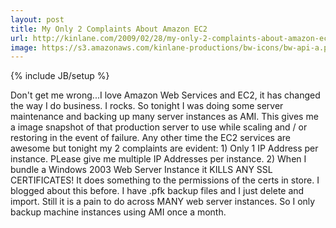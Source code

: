 ```yaml
---
layout: post
title: My Only 2 Complaints About Amazon EC2
url: http://kinlane.com/2009/02/28/my-only-2-complaints-about-amazon-ec2/
image: https://s3.amazonaws.com/kinlane-productions/bw-icons/bw-api-a.png
---
```

{% include JB/setup %}
<p>
     Don't get me wrong...I love Amazon Web Services and EC2, it has changed the way I do business. I rocks. So tonight I was doing some server maintenance and backing up many server instances as AMI. This gives me a image snapshot of that production server to use while scaling and / or restoring in the event of failure. Any other time the EC2 services are awesome but tonight my 2 complaints are evident: 1) Only 1 IP Address per instance. PLease give me multiple IP Addresses per instance. 2) When I bundle a Windows 2003 Web Server Instance it KILLS ANY SSL CERTIFICATES! It does something to the permissions of the certs in store. I blogged about this before. I have .pfk backup files and I just delete and import. Still it is a pain to do across MANY web server instances. So I only backup machine instances using AMI once a month.
</p>